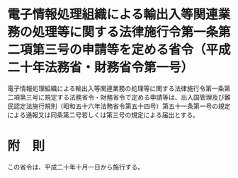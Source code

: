 # 電子情報処理組織による輸出入等関連業務の処理等に関する法律施行令第一条第二項第三号の申請等を定める省令（平成二十年法務省・財務省令第一号）
電子情報処理組織による輸出入等関連業務の処理等に関する法律施行令第一条第二項第三号に規定する法務省令・財務省令で定める申請等は、出入国管理及び難民認定法施行規則（昭和五十六年法務省令第五十四号）第五十一条第一号の規定による通報又は同条第二号若しくは第三号の規定による届出とする。
# 附　則
この省令は、平成二十年十月一日から施行する。

